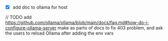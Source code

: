 - [x] add doc to ollama for host 

// TODO add https://github.com/ollama/ollama/blob/main/docs/faq.md#how-do-i-configure-ollama-server
make as parto of docs to fix 403 problem, and ask the users to reload Ollama after adding the env vars